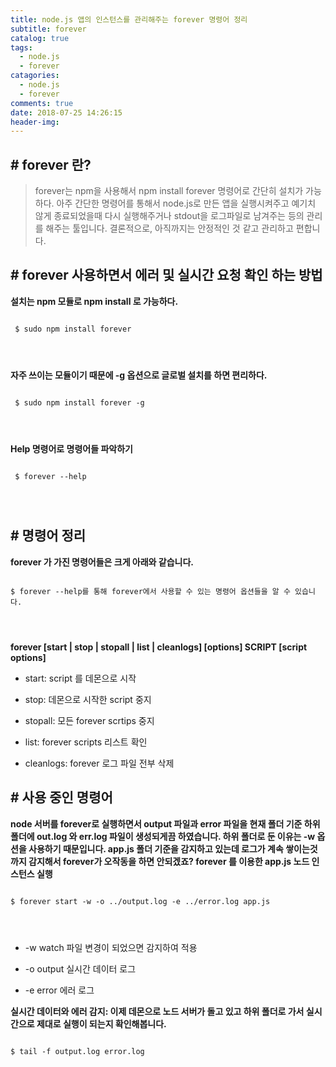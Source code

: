 ```yaml
---
title: node.js 앱의 인스턴스를 관리해주는 forever 명령어 정리
subtitle: forever
catalog: true
tags:
  - node.js
  - forever
catagories:
  - node.js
  - forever
comments: true
date: 2018-07-25 14:26:15
header-img:
---
```



## # forever 란?

> forever는 npm을 사용해서 npm install forever 명령어로 간단히 설치가 가능하다. 
> 아주 간단한 명령어를 통해서 node.js로 만든 앱을 실행시켜주고 예기치 않게 종료되었을때 다시 실행해주거나 
> stdout을 로그파일로 남겨주는 등의 관리를 해주는 툴입니다. 
> 결론적으로, 아직까지는 안정적인 것 같고 관리하고 편합니다.


## # forever 사용하면서 에러 및 실시간 요청 확인 하는 방법

**설치는 npm 모듈로 npm install 로 가능하다.**

<pre>
<code>
 $ sudo npm install forever
</pre>
</code>

**자주 쓰이는 모듈이기 때문에 -g 옵션으로 글로벌 설치를 하면 편리하다.**

<pre>
<code>
 $ sudo npm install forever -g
</pre>
</code>

**Help 명령어로 명령어들 파악하기**

<pre>
<code>
 $ forever --help
</pre>
</code>

## # 명령어 정리

**forever 가 가진 명령어들은 크게 아래와 같습니다.**

<pre>
<code>
$ forever --help를 통해 forever에서 사용할 수 있는 명령어 옵션들을 알 수 있습니다.
</pre>
</code>

**forever [start | stop | stopall | list | cleanlogs] [options] SCRIPT [script options]**

* start: script 를 데몬으로 시작

* stop: 데몬으로 시작한 script 중지

* stopall: 모든 forever scrtips 중지

* list: forever scripts 리스트 확인

* cleanlogs: forever 로그 파일 전부 삭제 


## # 사용 중인 명령어

**node 서버를 forever로 실행하면서 output 파일과 error 파일을 현재 폴더 기준 하위 폴더에 out.log 와 err.log 파일이 생성되게끔 하였습니다. 하위 폴더로 둔 이유는 -w 옵션을 사용하기 때문입니다. app.js 폴더 기준을 감지하고 있는데 로그가 계속 쌓이는것 까지 감지해서 forever가 오작동을 하면 안되겠죠? forever 를 이용한 app.js 노드 인스턴스 실행**

<pre>
<code>
$ forever start -w -o ../output.log -e ../error.log app.js
</pre>
</code>

* -w watch 파일 변경이 되었으면 감지하여 적용

* -o output 실시간 데이터 로그

* -e error 에러 로그

**실시간 데이터와 에러 감지: 이제 데몬으로 노드 서버가 돌고 있고 하위 폴더로 가서 실시간으로 제대로 실행이 되는지 확인해봅니다.**

<pre>
<code>
$ tail -f output.log error.log
</pre>
</code>
